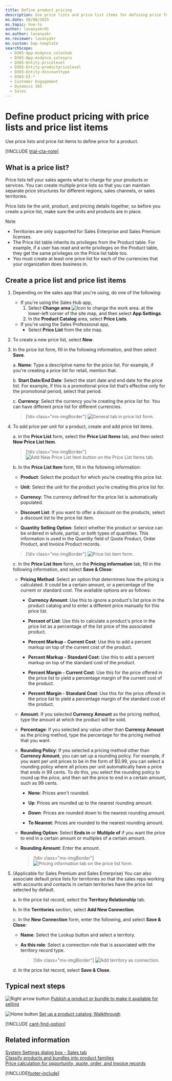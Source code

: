 ```yaml
---
title: Define product pricing
description: Use price lists and price list items for defining price for a product. Create multiple price lists and set default price list for a territory.
ms.date: 08/08/2025
ms.topic: how-to
author: lavanyakr01
ms.author: lavanyakr
ms.reviewer: lavanyakr
ms.custom: bap-template
searchScope: 
  - D365-App-msdynce_saleshub
  - D365-App-msdynce_salespro
  - D365-Entity-pricelevel
  - D365-Entity-productpricelevel
  - D365-Entity-discounttype
  - D365-UI-*
  - Customer Engagement
  - Dynamics 365
  - Sales
---
```

# Define product pricing with price lists and price list items 

Use price lists and price list items to define price for a product.  

[!INCLUDE [trial-cta-note](../includes/trial-cta-note.md)]

## What is a price list?

Price lists tell your sales agents what to charge for your products or services. You can create multiple price lists so that you can maintain separate price structures for different regions,  sales channels, or sales territories. 

Price lists tie the unit, product, and pricing details together, so before you create a price list, make sure the units and products are in place.  

> [!NOTE]
>- Territories are only supported for Sales Enterprise and Sales Premium licenses.
>- The Price list table inherits its privileges from the Product table. For example, if a user has read and write privileges on the Product table, they get the same privileges on the Price list table too. 
>- You must create at least one price list for each of the currencies that your organization does business in.
  
## Create a price list and price list items

1. Depending on the sales app that you're using, do one of the following:
 
    -  If you're using the Sales Hub app, 
        1. Select **Change area** ![Icon to change the work area.](media/change-area-icon.png "Icon to change the work area") at the lower-left corner of the site map, and then select **App Settings**. 
        1. In the **Product Catalog** area, select **Price Lists**. 
   - If you're using the Sales Professional app,
       - Select **Price List** from the site map.
2. To create a new price list, select **New**.   
  
3. In the price list form, fill in the following information, and then select **Save**. 

    a.  **Name**: Type a descriptive name for the price list. For example, if you're creating a price list for retail, mention that.

    b.  **Start Date**/**End Date**: Select the start date and end date for the price list. For example, if this is a promotional price list that’s effective only for the promotional period, select that period.

    c.  **Currency**: Select the currency you’re creating the price list for. You can have different price list for different currencies.

    > [!div class="mx-imgBorder"]
    > ![General tab in price list form.](media/price-list-form.png "General tab in price list form")
  
4.	To add price per unit for a product, create and add price list items.

    a.	In the **Price List** form, select the **Price List Items** tab, and then select **New Price List Item**.

    > [!div class="mx-imgBorder"]
    > ![Add New Price List Item button on the Price List Items tab.](media/price-list-form-price-list-items-tab.png "Add New Price List Item button on the Price List Items tab")
 
    b.  In the **Price List Item** form, fill in the following information:

       -  **Product**: Select the product for which you’re creating this price list. 

       -  **Unit**: Select the unit for the product you’re creating this price list for.

       -  **Currency**: The currency defined for the price list is automatically populated.

       -  **Discount List**: If you want to offer a discount on the products, select a discount list to the price list item. 

       -  **Quantity Selling Option**: Select whether the product or service can be ordered in whole, partial, or both types of quantities. This information is used in the Quantity field of Quote Product, Order Product, and Invoice Product records. 

       > [!div class="mx-imgBorder"]
       > ![Price list item form.](media/price-list-item-form.png "Price list item form")

    c.  In the **Price List Item** form, on the **Pricing information** tab, fill in the following information, and select **Save & Close**:

       -  **Pricing Method**: Select an option that determines how the pricing is calculated. It could be a certain amount, or a percentage of the current or standard cost. The available options are as follows: 
          -  **Currency Amount**: Use this to ignore a product's list price in the product catalog and to enter a different price manually for this price list.  
          
          -  **Percent of List**: Use this to calculate a product's price in the price list as a percentage of the list price of the associated product.  
        
          -  **Percent Markup - Current Cost**: Use this to add a percent markup on top of the current cost of the product.   

          - **Percent Markup - Standard Cost**: Use this to add a percent markup on top of the standard cost of the product.

          -  **Percent Margin - Current Cost**: Use this for the price offered in the price list to yield a percentage margin of the current cost of the product. 

          -  **Percent Margin - Standard Cost**: Use this for the price offered in the price list to yield a percentage margin of the standard cost of the product.

       -  **Amount**: If you selected **Currency Amount** as the pricing method, type the amount at which the product will be sold.

       -  **Percentage**: If you selected any value other than **Currency Amount** as the pricing method, type the percentage for the pricing method that you want.

       -  **Rounding Policy**: If you selected a pricing method other than **Currency Amount**, you can set up a rounding policy. For example, if you want per unit prices to be in the form of $0.99, you can select a rounding policy where all prices per unit automatically have a price that ends in 99 cents. To do this, you select the rounding policy to round up the price, and then set the price to end in a certain amount, such as 99 cents.

          -  **None**: Prices aren't rounded.

          -  **Up**: Prices are rounded up to the nearest rounding amount.

          -  **Down**: Prices are rounded down to the nearest rounding amount.
    
          -  **To Nearest**: Prices are rounded to the nearest rounding amount.

       -  **Rounding Option**: Select **Ends in** or **Multiple of** if you want the price to end in a certain amount or multiples of a certain amount.

       -  **Rounding Amount**: Enter the amount.

            > [!div class="mx-imgBorder"]
            > ![Pricing information tab on the price list form.](media/pricing-information-tab-price-list-item-form.png "Pricing information tab on the price list form")

 
7.  (Applicable for Sales Premium and Sales Enterprise) You can also associate default price lists for territories so that the sales reps working with accounts and contacts in certain territories have the price list selected by default.  

    a.  In the price list record, select the **Territory Relationship** tab.

    b.	In the **Territories** section, select **Add New Connection**.

    c.	In the **New Connection** form, enter the following, and select **Save & Close**: 
    
    -  **Name**: Select the Lookup button and select a territory.
      
    -  **As this role**: Select a connection role that is associated with the territory record type.

         > [!div class="mx-imgBorder"]
         > ![Add territory as connection.](media/add-territory-as-connection.png "Add territory as connection")
 
    d.	In the price list record, select **Save & Close**.
   


## Typical next steps  

 ![Right arrow button](media/walkthrough-orange-right-arrow.png "Right arrow button") [Publish a product or bundle to make it available for selling](publish-product-bundle-make-available-selling.md)  
  
 ![Home button](media/walkthrough-home.png "Home button") [Set up a product catalog: Walkthrough](set-up-product-catalog-walkthrough.md)  

[!INCLUDE [cant-find-option](../includes/cant-find-option.md)]

## Related information  
 [System Settings dialog box - Sales tab](/power-platform/admin/system-settings-dialog-box-sales-tab)   
 [Classify products and bundles into product families](create-product-bundles-sell-multiple-items-together.md)  
[Price calculation for opportunity, quote, order, and invoice records](price-calculation-opportunity-quote-order-invoice-records.md)


[!INCLUDE[footer-include](../includes/footer-banner.md)]
